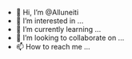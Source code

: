 - 👋 Hi, I’m @Alluneiti
- 👀 I’m interested in ...
- 🌱 I’m currently learning ...
- 💞️ I’m looking to collaborate on ...
- 📫 How to reach me ...

<!---
Alluneiti/Alluneiti is a ✨ special ✨ repository because its `README.md` (this file) appears on your GitHub profile.
You can click the Preview link to take a look at your changes.
--->
